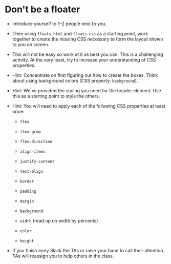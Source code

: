 # Don't be a floater

- Introduce yourself to 1–2 people next to you.

- Then using `floats.html` and `floats.css` as a starting point, work together to create the missing CSS necessary to form the layout shown to you on screen.

- This will not be easy so work at it as best you can. This is a challenging activity. At the very least, try to increase your understanding of CSS properties.

- Hint: Concentrate on first figuring out how to create the boxes. Think about using background colors (CSS property: `background`).

- Hint: We've provided the styling you need for the header element. Use this as a starting point to style the others.

- Hint: You will need to apply each of the following CSS properties at least once:

  - `flex`

  - `flex-grow`

  - `flex-direction`

  - `align-items`

  - `justify-content`

  - `text-align`

  - `border`

  - `padding`

  - `margin`

  - `background`

  - `width` (read up on width by percents)

  - `color`

  - `height`

- If you finish early Slack the TAs or raise your hand to call their attention. TAs will reassign you to help others in the class.
